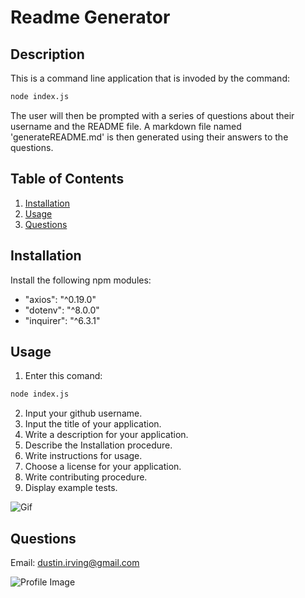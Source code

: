 # Readme Generator

## Description

This is a command line application that is invoded by the command:

```sh
node index.js
```

The user will then be prompted with a series of questions about their username and the README file. A markdown file named 'generateREADME.md' is then generated using their answers to the questions.

## Table of Contents

1. [Installation](#Installation)
2. [Usage](#Usage)
3. [Questions](#Questions)

## Installation

Install the following npm modules:

- "axios": "^0.19.0"
- "dotenv": "^8.0.0"
- "inquirer": "^6.3.1"

## Usage

1. Enter this comand:

```sh
node index.js
```

2. Input your github username.
3. Input the title of your application.
4. Write a description for your application.
5. Describe the Installation procedure.
6. Write instructions for usage.
7. Choose a license for your application.
8. Write contributing procedure.
9. Display example tests.

![Gif](gifs/readme.gif)

## Questions

Email: dustin.irving@gmail.com

![Profile Image](https://avatars3.githubusercontent.com/u/53638843?v=4)
